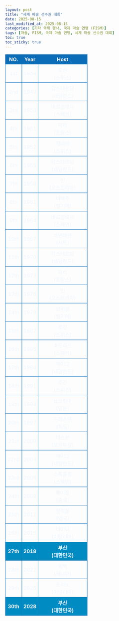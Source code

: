 ```yaml
---
layout: post
title: "세계 마술 선수권 대회"
date: 2025-08-15
last_modified_at: 2025-08-15
categories: [기타 국제 행사, 국제 마술 연맹 (FISM)]
tags: [마술, FISM, 국제 마술 연맹, 세계 마술 선수권 대회]
toc: true
toc_sticky: true
---
```

<style>
        table {
            width: 95%;
            border-collapse: collapse;
            color: #f0f6fc;
          }
          th, td {
            border: 1px solid #0B6DB7;
            padding: 5px;
            text-align: center;
            font-weight: normal;
          }
</style>
<html>

<head>
    <meta charset="UTF-8">
</head>

<body>
    <table>
        <tr style="background: #0B6DB7;">
            <th style="width: 20%; font-weight: bold;">NO.</th>
            <th style="width: 20%; font-weight: bold;">Year</th>
            <th style="width: 60%; font-weight: bold;">Host</th>
        </tr>
        <tr>
            <th>1st</th>
            <th>1948</th>
            <th>로잔
                <br>(스위스)</th>
        </tr>
        <tr>
            <th>2nd</th>
            <th>1949</th>
            <th>암스테르담
                <br>(네덜란드)</th>
        </tr>
        <tr>
            <th>3rd</th>
            <th>1950</th>
            <th>바르셀로나
                <br>(스페인)</th>
        </tr>
        <tr>
            <th>4th</th>
            <th>1951</th>
            <th>파리
                <br>(프랑스)</th>
        </tr>
        <tr>
            <th>5th</th>
            <th>1952</th>
            <th>제네바
                <br>(스위스)</th>
        </tr>
        <tr>
            <th>6th</th>
            <th>1955</th>
            <th>암스테르담
                <br>(네덜란드)</th>
        </tr>
        <tr>
            <th>7th</th>
            <th>1958</th>
            <th>빈
                <br>(오스트리아)</th>
        </tr>
        <tr>
            <th>8th</th>
            <th>1961</th>
            <th>리에주
                <br>(벨기에)</th>
        </tr>
        <tr>
            <th>9th</th>
            <th>1964</th>
            <th>바르셀로나
                <br>(스페인)</th>
        </tr>
        <tr>
            <th>10th</th>
            <th>1967</th>
            <th>바덴바덴
                <br>(서독)</th>
        </tr>
        <tr>
            <th>11th</th>
            <th>1970</th>
            <th>암스테르담
                <br>(네덜란드)</th>
        </tr>
        <tr>
            <th>12th</th>
            <th>1973</th>
            <th>파리
                <br>(프랑스)</th>
        </tr>
        <tr>
            <th>13th</th>
            <th>1976</th>
            <th>빈
                <br>(오스트리아)</th>
        </tr>
        <tr>
            <th>14th</th>
            <th>1979</th>
            <th>브뤼셀
                <br>(벨기에)</th>
        </tr>
        <tr>
            <th>15th</th>
            <th>1982</th>
            <th>로잔
                <br>(스위스)</th>
        </tr>
        <tr>
            <th>16th</th>
            <th>1985</th>
            <th>마드리드
                <br>(스페인)</th>
        </tr>
        <tr>
            <th>17th</th>
            <th>1988</th>
            <th>헤이그
                <br>(네덜란드)</th>
        </tr>
        <tr>
            <th>18th</th>
            <th>1991</th>
            <th>로잔
                <br>(스위스)</th>
        </tr>
        <tr>
            <th>19th</th>
            <th>1994</th>
            <th>요코하마
                <br>(일본)</th>
        </tr>
        <tr>
            <th>20th</th>
            <th>1997</th>
            <th>드레스덴
                <br>(독일)</th>
        </tr>
        <tr>
            <th>21st</th>
            <th>2000</th>
            <th>리스본
                <br>(포르투갈)</th>
        </tr>
        <tr>
            <th>22nd</th>
            <th>2003</th>
            <th>헤이그
                <br>(네덜란드)</th>
        </tr>
        <tr>
            <th>23rd</th>
            <th>2006</th>
            <th>스톡홀름
                <br>(스웨덴)</th>
        </tr>
        <tr>
            <th>24th</th>
            <th>2009</th>
            <th>베이징
                <br>(중국)</th>
        </tr>
        <tr>
            <th>25th</th>
            <th>2012</th>
            <th>블랙풀
                <br>(영국)</th>
        </tr>
        <tr>
            <th>26th</th>
            <th>2015</th>
            <th>리미니
                <br>(이탈리아)</th>
        </tr>
        <tr style="background: #008CC3;">
            <th style="font-weight: bold;">27th</th>
            <th style="font-weight: bold;">2018</th>
            <th style="font-weight: bold;">부산
                <br>(대한민국)</th>
        </tr>
        <tr>
            <th>28th</th>
            <th>2022</th>
            <th>퀘벡
                <br>(캐나다)</th>
        </tr>
        <tr>
            <th>29th</th>
            <th>2025</th>
            <th>토리노
                <br>(이탈리아)</th>
        </tr>
        <tr style="background: #008CC3; font-weight: bold;">
            <th style="font-weight: bold;">30th</th>
            <th style="font-weight: bold;">2028</th>
            <th style="font-weight: bold;">부산
                <br>(대한민국)</th>
        </tr>
    </table>
</body>

</html>

